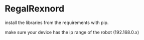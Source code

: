 # RegalRexnord

install the libraries from the requirements with pip.

make sure your device has the ip range of the robot (192.168.0.x)
